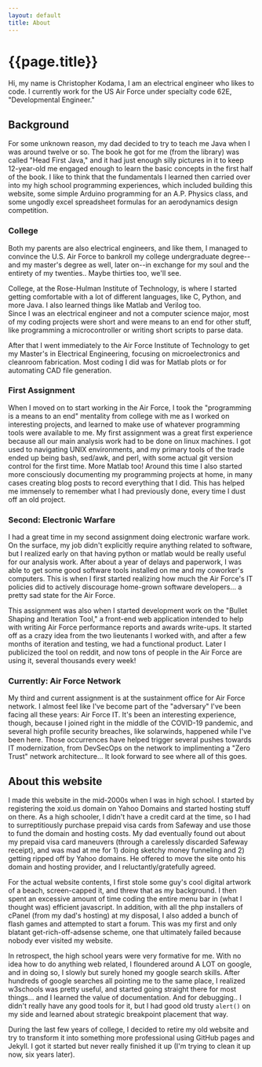 ```yaml
---
layout: default
title: About
---
```

# {{page.title}} 

Hi, my name is Christopher Kodama, I am an electrical engineer who likes to code.  I currently work for the US Air Force under specialty code 62E, "Developmental Engineer." 

## Background

For some unknown reason, my dad decided to try to teach me Java when I was around twelve or so. 
The book he got for me (from the library) was called "Head First Java," and it had just enough silly pictures in it to keep 12-year-old me engaged enough to learn the basic
concepts in the first half of the book. I like to think that the fundamentals I learned then carried over into my high school programming experiences, which included building this website, 
some simple Arduino programming for an A.P. Physics class, and some ungodly excel spreadsheet formulas for an aerodynamics design competition.

### College

Both my parents are also electrical engineers, and like them, 
I managed to convince the U.S. Air Force to bankroll my college undergraduate degree--and my master's degree as well, later on--in exchange for my soul and the entirety of my twenties.. Maybe thirties too, we'll see.

College, at the Rose-Hulman Institute of Technology, is where I started getting comfortable with a lot of different languages, like C, Python, and more Java. I also learned things like Matlab and Verilog too.  
Since I was an electrical engineer and not a computer science major, most of my coding projects were short and were means to an end for other stuff, like programming a microcontroller or writing short scripts to parse data. 

After that I went immediately to the Air Force Institute of Technology to get my Master's in Electrical Engineering, focusing on microelectronics and cleanroom fabrication. Most coding I did was for Matlab plots or for automating CAD file generation.

### First Assignment

When I moved on to start working in the Air Force, I took the "programming is a means to an end" mentality from college with me as I worked on interesting projects, and learned to make use of whatever programming tools were available to me.
My first assignment was a great first experience because all our main analysis work had to be done on linux machines. I got used to navigating UNIX environments, and my primary tools of the trade ended up being bash, sed/awk, and perl, with some actual git version control for the first time. More Matlab too!
Around this time I also started more consciously documenting my programming projects at home, in many cases creating blog posts to record everything that I did. This has helped me immensely to remember what I had previously done, every time I dust off an old project.

### Second: Electronic Warfare

I had a great time in my second assignment doing electronic warfare work. On the surface, my job didn't explicitly require anything related to software, but I realized early on that having python or matlab would be really useful for our analysis work. 
After about a year of delays and paperwork, I was able to get some good software tools installed on me and my coworker's computers. This is when I first started realizing how much the Air Force's IT policies did to actively discourage home-grown software developers... a pretty sad state for the Air Force.

This assignment was also when I started development work on the "Bullet Shaping and Iteration Tool," a front-end web application intended to help with writing Air Force performance reports and awards write-ups. It started off as a crazy idea from the two lieutenants I worked with, and after a few months of iteration and testing, we had a functional product. Later I publicized the tool on reddit, and now tons of people in the Air Force are using it, several thousands every week!

### Currently: Air Force Network 

My third and current assignment is at the sustainment office for Air Force network. I almost feel like I've become part of the "adversary" I've been facing all these years: Air Force IT. It's been an interesting experience, though, because I joined right in the middle of the COVID-19 pandemic, and several high profile security breaches, like solarwinds, happened while I've been here. Those occurrences have helped trigger several pushes towards IT modernization, from DevSecOps on the network to implimenting a "Zero Trust" network architecture... It look forward to see where all of this goes.


## About this website

I made this website in the mid-2000s when I was in high school. I started by registering the xoid.us domain on Yahoo Domains and started hosting stuff on there. 
As a high schooler, I didn't have a credit card at the time, so I had to surreptitiously purchase prepaid visa cards from Safeway and use those to fund the domain and hosting costs.
My dad eventually found out about my prepaid visa card maneuvers (through a carelessly discarded Safeway receipt), and was mad at me for 1) doing sketchy money funneling and 2) getting ripped off by Yahoo domains.
He offered to move the site onto his domain and hosting provider, and I reluctantly/gratefully agreed.

For the actual website contents, I first stole some guy's cool digital artwork of a beach, screen-capped it, and threw that as my background. I then spent an excessive amount of time coding the entire menu bar in 
(what I thought was) efficient javascript. In addition, with all the php installers of cPanel (from my dad's hosting) at my disposal, I also added a bunch of flash games and attempted to start a forum. This was my first and only
blatant get-rich-off-adsense scheme, one that ultimately failed because nobody ever visited my website. 

In retrospect, the high school years were very formative for me. With no idea how to do anything web related, I floundered around A LOT on google, and in doing so, I slowly but surely honed my google search skills. After hundreds of google searches all
 pointing me to the same place, I realized w3schools was pretty useful, and started going straight there for most things... and I learned the value of documentation. And for debugging.. I didn't really have any good tools for it, but I had good old trusty `alert()` on my side and learned about strategic breakpoint placement that way.

During the last few years of college, I decided to retire my old website and try to transform it into something more professional using GitHub pages and Jekyll. I got it started but never really finished it up (I'm trying to clean it up now, six years later).


